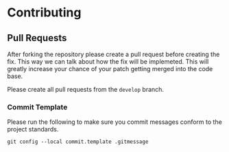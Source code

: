 # Contributing

## Pull Requests

After forking the repository please create a pull request before creating the fix. This way we can talk about how the fix will be implemeted. This will greatly increase your chance of your patch getting merged into the code base.

Please create all pull requests from the `develop` branch.

### Commit Template

Please run the following to make sure you commit messages conform to the project standards.

    git config --local commit.template .gitmessage
